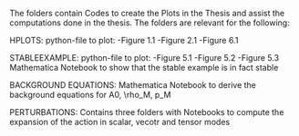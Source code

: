 The folders contain Codes to create the Plots in the Thesis and assist the computations done in the thesis. The folders are relevant for the following:

HPLOTS: 
python-file to plot:
-Figure 1.1
-Figure 2.1
-Figure 6.1

STABLEEXAMPLE:
python-file to plot:
-Figure 5.1
-Figure 5.2
-Figure 5.3
Mathematica Notebook to show that the stable example is in fact stable

BACKGROUND EQUATIONS:
Mathematica Notebook to derive the background equations for A0, \rho_M, p_M

PERTURBATIONS:
Contains three folders with Notebooks to compute the expansion of the action in scalar, vecotr and tensor modes
